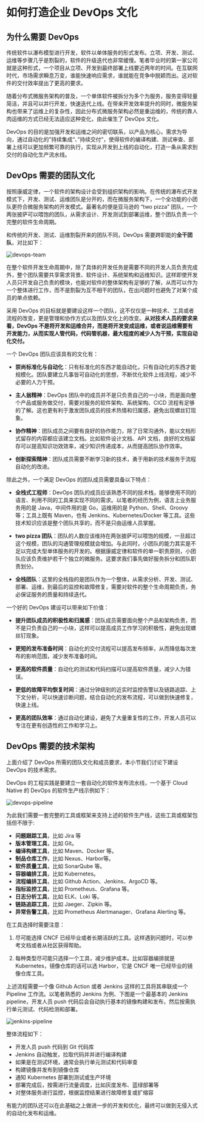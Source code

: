 # 如何打造企业 DevOps 文化

## 为什么需要 DevOps

传统软件以瀑布模型进行开发，软件以单体服务的形式发布。立项、开发、测试、运维等步骤几乎是割裂的，软件的升级迭代也非常缓慢。笔者毕业时的第一家公司就是这种形式，一个项目从立项、开发到最终部署上线要近两年的时间。在互联网时代，市场需求瞬息万变，谁能快速响应需求，谁就能在竞争中脱颖而出。这对软件的交付效率提出了更高的要求。

随着分布式微服务架构的普及，一个单体软件被拆分为多个为服务，服务变得轻量简洁，并且可以并行开发，快速迭代上线。在带来开发效率提升的同时，微服务架构也带来了运维上的复杂性，因此分布式微服务架构必然是重运维的，传统的靠人肉运维的方式已经无法适应这种变化，由此催生了 DevOps 文化。

DevOps 的目的是加强开发和运维之间的密切联系，以产品为核心，需求为导向，通过自动化的”持续集成“、”持续交付“，使得软件的编译构建、测试审查、部署上线可以更加频繁可靠的执行，实现从开发到上线的自动化，打造一条从需求到交付的自动化生产流水线。



## DevOps 需要的团队文化

按照康威定律，一个软件的架构设计会受到组织架构的影响。在传统的瀑布式开发模式下，开发、测试、运维团队是分开的，而在微服务架构下，一个全功能的小团队更符合微服务架构的开发模式。最著名的便是亚马逊的 “two pizza” 团队，一个两张披萨可以喂饱的团队，从需求设计、开发测试到部署运维，整个团队负责一个完整的软件生命周期。

和传统的开发、测试、运维割裂开来的团队不同，DevOps 需要跨职能的**全干团队**，对比如下：

![devops-team](https://pub-08b57ed9c8ce4fadab4077a9d577e857.r2.dev/devops-team.png)

在整个软件开发生命周期中，除了具体的开发任务是需要不同的开发人员负责完成外，整个团队需要共享需求背景、软件设计、系统架构和运维知识。这样即使开发人员只开发自己负责的模块，也能对软件的整体架构有足够的了解，从而可以作为一个整体进行工作，而不是割裂为互不相干的团队，在出问题时也避免了对某个成员的单点依赖。

采用 DevOps 的目标就是要建设这样一个团队，这不仅仅是一种技术、工具或者流程的改变，更是管理和协作方式以及团队文化上的改变。**从对技术人员的要求来看，DevOps 不是将开发和运维合并，而是将开发变成运维，或者说运维需要有开发能力，从而实现人管代码，代码管机器，最大程度的减少人为干预，实现自动化交付。**

一个 DevOps 团队应该具有的文化有：

- **崇尚标准化与自动化**：只有标准化的东西才能自动化，只有自动化的东西才能规模化。团队要建立凡事皆可自动化的思想，不断优化软件上线流程，减少不必要的人力干预。
  
- **主人翁精神**：DevOps 团队中的成员并不是只负责自己的一小块，而是面向整个产品或服务做交付，需要对服务的软件架构、系统架构、CICD 流程有足够的了解。这也更有利于激发团队成员的技术热情和归属感，避免出现螺丝钉现象。
  
- **协作精神**：团队成员之间要有良好的协作能力，除了日常沟通外，能以文档形式留存的内容都应该建立文档。比如软件设计文档、API 文档，良好的文档留存可以提高知识功效效率，减少知识传递成本，从而提高团队协作效率。
  
- **创新探索精神**：团队成员需要不断学习新的技术，勇于用新的技术服务于流程自动化的改进。

除此之外，一个满足 DevOps 的团队成员需要具备以下特点：

- **全栈式工程师**：DevOps 团队的成员应该熟悉不同的技术栈，能够使用不同的语言、利用不同的工具来实现不同的需求。以笔者的经历为例，语言上业务服务用的是 Java，中间件用的是 Go，运维用的是 Python、Shell、Groovy 等；工具上既有 Maven，也有 Jenkins、Kubernetes/Docker 等工具。这些技术知识应该是整个团队共享的，而不是只由运维人员掌握。
  
- **two pizza 团队**：团队的人数应该维持在两张披萨可以喂饱的规模，一旦超过这个规模，团队的沟通管理规模就会增加。与此同时，小团队的能力其实是不足以完成大型单体服务的开发的。根据康威定律和软件的单一职责原则，小团队应该负责维护若干个独立的微服务。这要求我们事先做好服务拆分和团队职责划分。

- **全栈团队**：这里的全栈指的是团队作为一个整体，从需求分析、开发、测试、部署、运维，到最后的监控和故障修复，需要对软件的整个生命周期负责，务必保证服务的质量和持续迭代。

一个好的 DevOps 建设可以带来如下价值：

- **提升团队成员的积极性和归属感**：团队成员需要面向整个产品和架构负责，而不是只负责自己的一小块，这样可以提高成员工作学习的积极性，避免出现螺丝钉现象。
  
- **更短的发布准备时间**：自动化的交付流程可以提高发布频率，从而降低每次发布的影响范围，减少发布准备时间。

- **更高的软件质量**：自动化的测试和代码扫描可以提高软件质量，减少人为错误。
  
- **更低的故障平均恢复时间**：通过分钟级别的近实时监控告警以及链路追踪、上下文分析，可以快速诊断问题，结合自动化的发布流程，可以做到快速修复，快速上线。

- **更高的团队效率**：通过自动化建设，避免了大量重复性的工作，开发人员可以专注在更有创造性的工作和学习上。

## DevOps 需要的技术架构

上面介绍了 DevOps 所需的团队文化和成员要求，本小节我们讨论下建设 DevOps 的技术需求。

DevOps 的工程实践是要建立一套自动化的软件发布流水线，一个基于 Cloud Native 的 DevOps 的软件生产线示例如下：

![devops-pipeline](https://pub-08b57ed9c8ce4fadab4077a9d577e857.r2.dev/devops-pipeline.png)

为此我们需要一套完整的工具或框架来支持上述的软件生产线，这些工具或框架包括但不限于: 

- **问题跟踪工具**，比如 Jira 等
- **版本管理工具**，比如 Git。
- **编译构建工具**，比如 Maven、Docker 等。
- **制品仓库工作**，比如 Nexus、Harbor等。
- **软件质量工具**，比如 SonarQube 等。
- **容器编排工具**，比如 Kubernetes。
- **流程编排工具**，比如 Github Action、Jenkins、ArgoCD 等。
- **指标监控工具**，比如 Prometheus、Grafana 等。
- **日志分析工具**，比如 ELK、Loki 等。
- **链路追踪工具**，比如 Jaeger、Zipkin 等。
- **异常告警工具**，比如 Prometheus Alertmanager、Grafana Alerting 等。

在工具选择时需要注意：

1. 尽可能选择 CNCF 已经毕业或者长期活跃的工具。这样遇到问题时，可以参考文档或者从社区获得帮助。
   
2. 每种类型尽可能只选择一个工具，减少维护成本。比如容器编排就是 Kubernetes，镜像仓库的话可以选 Harbor，它是 CNCF 唯一已经毕业的镜像仓库工具。

上述流程需要一个像 Github Action 或者 Jenkins 这样的工具将其串联成一个 Pipeline 工作流。以笔者熟悉的 Jenkins 为例、下图是一个最基本的 Jenkins pipeline，开发人员 push 代码后会自动执行基本的镜像构建和发布，然后按需执行单元测试、代码检测和部署。

![jenkins-pipeline](https://pub-08b57ed9c8ce4fadab4077a9d577e857.r2.dev/jenkins-pipeline.png)

整体流程如下：

- 开发人员 push 代码到 Git 代码库
- Jenkins 自动触发，拉取代码并并进行编译构建
- 如果是在测试环境，通常会执行单元测试和代码审查
- 构建镜像并发布到镜像仓库
- 通知 Kubernetes 部署到测试或生产环境
- 部署完成后，按需进行流量调度，比如灰度发布、蓝绿部署等
- 对整体服务进行监控，根据监控结果进行故障修复或扩缩容

有能力的团队还可以在此基础之上做进一步的开发和优化，最终可以做到无侵入式的自动化发布和运维。